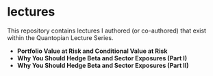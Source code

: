 # lectures

This repository contains lectures I authored (or co-authored) that exist within the Quantopian Lecture Series.

- **Portfolio Value at Risk and Conditional Value at Risk**
- **Why You Should Hedge Beta and Sector Exposures (Part I)**
- **Why You Should Hedge Beta and Sector Exposures (Part II)**
